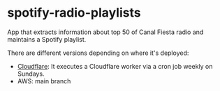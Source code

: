 # spotify-radio-playlists

App that extracts information about top 50 of Canal Fiesta radio and maintains a Spotify playlist.

There are different versions depending on where it's deployed:

- [Cloudflare](https://github.com/RafaO/spotify-radio-playlists/tree/Cloudflare): It executes a Cloudflare worker via a cron job weekly on Sundays.
- AWS: main branch
